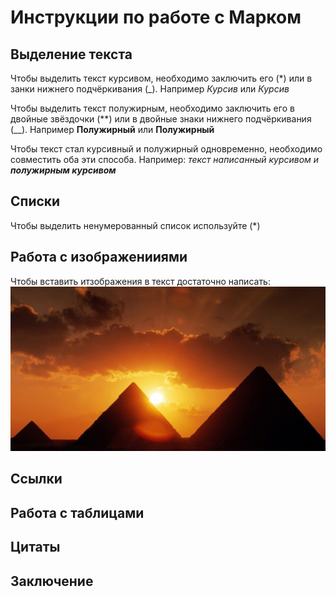 # Инструкции по работе с Марком

## Выделение текста

Чтобы выделить текст курсивом, необходимо заключить его (*) или в занки нижнего подчёркивания (_). Например *Курсив* или _Курсив_

Чтобы выделить текст полужирным, необходимо заключить его в двойные звёздочки (**) или в двойные знаки нижнего подчёркивания (__). Например **Полужирный** или __Полужирный__

Чтобы текст стал курсивный и полужирный одновременно, необходимо совместить оба эти способа. Например: _текст написанный курсивом и **полужирным курсивом**_

## Списки

Чтобы выделить ненумерованный список используйте (*)

## Работа с изображенииями

Чтобы вставить итзображения в текст достаточно написать: ![Знакомьтесь, это пирамиды](/Pyramids.jpg)


## Ссылки

## Работа с таблицами 

## Цитаты

## Заключение